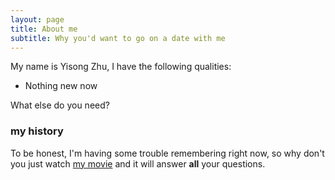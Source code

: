 ```yaml
---
layout: page
title: About me
subtitle: Why you'd want to go on a date with me
---
```


My name is Yisong Zhu, I have the following qualities:

- Nothing new now

What else do you need?

### my history

To be honest, I'm having some trouble remembering right now, so why don't you just watch [my movie](http://en.wikipedia.org/wiki/The_Princess_Bride_%28film%29) and it will answer **all** your questions.
